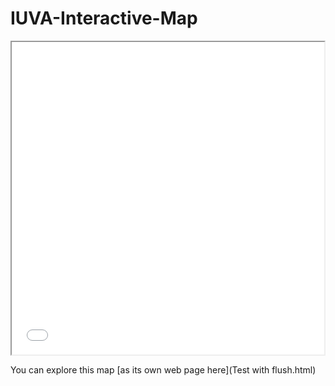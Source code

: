 # IUVA-Interactive-Map

<iframe src="Test with flush.html" height="500" width="500"></iframe>

You can explore this map [as its own web page here](Test with flush.html)
